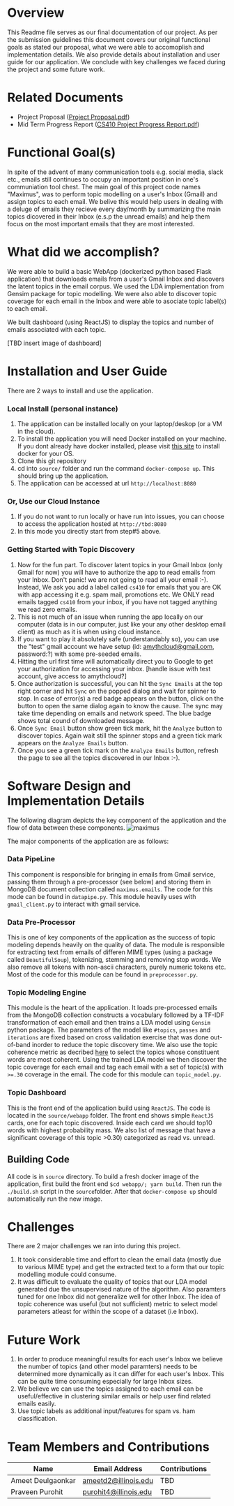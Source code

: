 # Overview
This Readme file serves as our final documentation of our project. As per the submission guidelines this document covers our original functional goals as stated our proposal, what we were able to accomoplish and implementation details. We also provide details about installation and user guide for our application. We conclude with key challenges we faced during the project and some future work.

# Related Documents
* Project Proposal ([Project Proposal.pdf](https://github.com/amyth18/CourseProject/blob/main/CS410%20Project%20Proposal.pdf))
* Mid Term Progress Report ([CS410 Project Progress Report.pdf](https://github.com/amyth18/CourseProject/blob/main/CS410%20Project%20Progress%20Report.pdf))

# Functional Goal(s)
In spite of the advent of many communication tools e.g. social media, slack etc., emails still continues to occupy an important position in one's communiation tool chest. The main goal of this project code names "Maximus", was to perform topic modelling on a user's Inbox (Gmail) and assign topics to each email. We belive this would help users in dealing with a deluge of emails they recieve every day/month by summarizing the main topics dicovered in their Inbox (e.s.p the unread emails) and help them focus on the most important emails that they are most interested.

# What did we accomplish?
We were able to build a basic WebApp (dockerized python based Flask application) that downloads emails from a user's Gmail Inbox 
and discovers the latent topics in the email corpus. We used the LDA implementation from Gensim package for topic modelling. 
We were also able to discover topic coverage for each email in the Inbox and were able to asociate topic label(s) to each email. 

We built dashboard (using ReactJS) to display the topics and number of emails associated with each topic.

[TBD insert image of dashboard]

# Installation and User Guide
There are 2 ways to install and use the application.

### Local Install (personal instance)
1. The application can be installed locally on your laptop/deskop (or a VM in the cloud). 
2. To install the application you will need Docker installed on your machine. If you dont already have docker installed, please visit [this site](https://docs.docker.com/get-docker/) to install docker for your OS.
3.  Clone this git repository
4.  cd into ```source/``` folder and run the command ```docker-compose up```. This should bring up the application.
5.  The application can be accessed at url ```http://localhost:8080```

### Or, Use our Cloud Instance
1. If you do not want to run locally or have run into issues, you can choose to access the application hosted at ```http://tbd:8080```
2. In this mode you directly start from step#5 above.

### Getting Started with Topic Discovery
1. Now for the fun part. To discover latent topics in your Gmail Inbox (only Gmail for now) you will have to authorize the app to read emails from your Inbox. Don't panic! we are not going to read all your email :-). Instead, We ask you add a label called ```cs410``` for emails that you are OK with app accessing it e.g. spam mail, promotions etc. We ONLY read emails tagged ```cs410``` from your inbox, if you have not tagged anything we read zero emails.
2. This is not much of an issue when running the app locally on our computer (data is in our computer, just like your any other desktop email client) as much as it is when using cloud instance.
3. If you want to play it absolutely safe (understandably so), you can use the "test" gmail account we have setup (id: amythcloud@gmail.com, password:?) with some pre-seeded emails.
4. Hitting the url first time will automatically direct you to Google to get your authorization for accessing your inbox. [handle issue with test account, give access to amythcloud?]
5. Once authorization is successful, you can hit the ```Sync Emails``` at the top right corner and hit ```Sync``` on the popped dialog and wait for spinner to stop. In case of error(s) a red badge appears on the button, click on the button to open the same dialog again to know the cause. The sync may take time depending on emails and network speed. The blue badge shows total cound of downloaded message.
7. Once ```Sync Email``` button show green tick mark, hit the ```Analyze``` button to discover topics. Again wait still the spinner stops and a green tick mark appears on the ```Analyze Emails``` button.
8. Once you see a green tick mark on the ```Analyze Emails``` button, refresh the page to see all the topics discovered in our Inbox :-).

# Software Design and Implementation Details
The following diagram depicts the key component of the application and the flow of data between these components.
![maximus](https://user-images.githubusercontent.com/8692284/145074979-2c9154fa-4d69-431b-8204-100e3b4650bf.png)

The major components of the application are as follows:

### Data PipeLine
This component is responsible for bringing in emails from Gmail service, passing them through a pre-processor (see below) and storing them in MongoDB document collection called ```maximus.emails```. The code for this mode can be found in ```datapipe.py```. This module heavily uses with ```gmail_client.py``` to interact with gmail service.

### Data Pre-Processor
This is one of key components of the application as the success of topic modeling depends heavily on the quality of data. The module is responsible for extracting text from emails of differen MIME types (using a package called ```BeautifulSoup```), tokenizing, stemming and removing stop words. We also remove all tokens with non-ascii characters, purely numeric tokens etc. Most of the code for this module can be found in ```preprocessor.py```.

### Topic Modeling Engine
This module is the heart of the application. It loads pre-processed emails from the MongoDB collection constructs a vocabulary followed by a TF-IDF transformation of each email and then trains a LDA model using ```Gensim``` python package. The parameters of the model like ```#topics```, ```passes``` and ```iterations``` are fixed based on cross validation exercise that was done out-of-band inorder to reduce the topic discovery time. We also use the topic coherence metric as decribed [here](https://rare-technologies.com/what-is-topic-coherence/) to select the topics whose constituent words are most coherent. Using the trained LDA model we then discover the topic coverage for each email and tag each email with a set of topic(s) with  ```>=.30``` coverage in the email. The code for this module can ```topic_model.py```.

### Topic Dashboard
This is the front end of the application build using ```ReactJS```. The code is located in the ```source/webapp``` folder. The front end shows simple ```ReactJS``` cards, one for each topic discovered. Inside each card we should top10 words with highest probability mass. We also list of message that have a significant coverage of this topic >0.30) categorized as read vs. unread.

## Building Code
All code is in ```source``` directory. To build a fresh docker image of the application, first build the front end ```$cd webapp/; yarn build```. Then run the ```./build.sh``` script in the ```source```folder. After that ```docker-compose up``` should automatically run the new image.

# Challenges
There are 2 major challenges we ran into during this project.
1. It took considerable time and effort to clean the email data (mostly due to various MIME type) and get the extracted text to a form that our topic modelling module could consume.
2. It was difficult to evaluate the quality of topics that our LDA model generated due the unsupervised nature of the algorithm. Also paramters tuned for one Inbox did not generalize well for other Inbox. The idea of topic coherence was useful (but not sufficient) metric to select model parameters atleast for within the scope of a dataset (i.e Inbox).

# Future Work
1. In order to produce meaningful results for each user's Inbox we believe the number of topics (and other model paramters) needs to be determined more dynamically as it can differ for each user's Inbox. This can be quite time consuming especially for large Inbox sizes.
2. We believe we can use the topics assigned to each email can be useful/effective in clustering similar emails or help user find related emails easily.
3. Use topic labels as additional input/features for spam vs. ham classification.

# Team Members and Contributions

Name | Email Address | Contributions
--- | --- | ---
Ameet Deulgaonkar | ameetd2@illinois.edu | TBD
Praveen Purohit | purohit4@illinois.edu  | TBD

